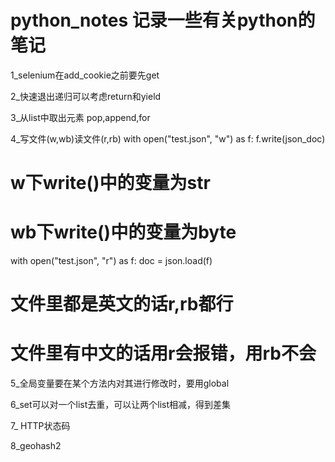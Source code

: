 # python_notes 记录一些有关python的笔记

1_selenium在add_cookie之前要先get

2_快速退出递归可以考虑return和yield

3_从list中取出元素
pop,append,for

4_写文件(w,wb)读文件(r,rb)
with open("test.json", "w") as f:
        f.write(json_doc)
# w下write()中的变量为str
# wb下write()中的变量为byte
with open("test.json", "r") as f:
        doc = json.load(f)
# 文件里都是英文的话r,rb都行
# 文件里有中文的话用r会报错，用rb不会

5_全局变量要在某个方法内对其进行修改时，要用global

6_set可以对一个list去重，可以让两个list相减，得到差集

7_ HTTP状态码

8_geohash2

